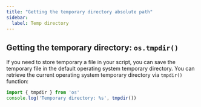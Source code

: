 ```yaml
---
title: "Getting the temporary directory absolute path"
sidebar:
  label: Temp directory
---
```


## Getting the temporary directory: `os.tmpdir()`

If you need to store temporary a file in your script, you can save the temporary file in the default operating system temporary directory.
You can retrieve the current operating system temporary directory via `tmpdir()` function:

```javascript
import { tmpdir } from 'os'
console.log('Temporary directory: %s', tmpdir())
```
